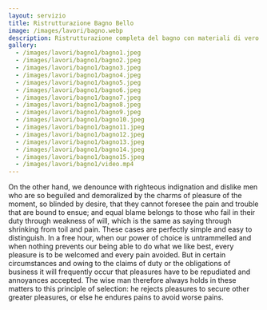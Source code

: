 ```yaml
---
layout: servizio
title: Ristrutturazione Bagno Bello
image: /images/lavori/bagno.webp
description: Ristrutturazione completa del bagno con materiali di vero pregio.
gallery:
  - /images/lavori/bagno1/bagno1.jpeg
  - /images/lavori/bagno1/bagno2.jpeg
  - /images/lavori/bagno1/bagno3.jpeg
  - /images/lavori/bagno1/bagno4.jpeg
  - /images/lavori/bagno1/bagno5.jpeg
  - /images/lavori/bagno1/bagno6.jpeg
  - /images/lavori/bagno1/bagno7.jpeg
  - /images/lavori/bagno1/bagno8.jpeg
  - /images/lavori/bagno1/bagno9.jpeg
  - /images/lavori/bagno1/bagno10.jpeg
  - /images/lavori/bagno1/bagno11.jpeg
  - /images/lavori/bagno1/bagno12.jpeg
  - /images/lavori/bagno1/bagno13.jpeg
  - /images/lavori/bagno1/bagno14.jpeg
  - /images/lavori/bagno1/bagno15.jpeg
  - /images/lavori/bagno1/video.mp4
---
```


On the other hand, we denounce with righteous indignation and dislike men who are so beguiled and demoralized by the charms of pleasure of the moment, so blinded by desire, that they cannot foresee the pain and trouble that are bound to ensue; and equal blame belongs to those who fail in their duty through weakness of will, which is the same as saying through shrinking from toil and pain. These cases are perfectly simple and easy to distinguish. In a free hour, when our power of choice is untrammelled and when nothing prevents our being able to do what we like best, every pleasure is to be welcomed and every pain avoided. But in certain circumstances and owing to the claims of duty or the obligations of business it will frequently occur that pleasures have to be repudiated and annoyances accepted. The wise man therefore always holds in these matters to this principle of selection: he rejects pleasures to secure other greater pleasures, or else he endures pains to avoid worse pains.